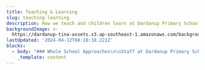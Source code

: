 ```yaml
---
title: Teaching & Learning
slug: teaching-learning
description: How we teach and children learn at Dardanup Primary School
backgroundImage: >-
  https://dardanup-tina-assets.s3.ap-southeast-1.amazonaws.com/background-images/play-ropes.jpg
lastUpdated: '2024-04-12T08:10:18.221Z'
blocks:
  - body: "### Whole School Approaches\n\nStaff at Dardanup Primary School are accountable for the implementation of the Western Australian and Australian Curriculum through whole school teaching processes.\_The school’s Strategic Plan (Strategic Plan LINK) guides planning and assessment to maximise the learning program.\_Data is used to quantify the goals within the strategic plan.\_Some examples of current whole school programs include;\n\n* iMaths\n* Spelling Mastery\n* Guided Reading\n* Soapbox oral language\n* Brightpath writing\n* Accelerated Reading\_\n\nStudents also have access to specialised programs:\n\n* STEM -\_Science, Technology, Engineering and Mathematics (STEM) is a cross-disciplinary approach to teaching that increases student’s interest in STEM – related fields and improves student’s problem solving and critical analysis skills.\_Students from Pre-Primary through to Year 6 attend specialist STEM lessons with a teacher trained in STEM applications,\n* Instrumental Music –\_students perform at community concerts,\n* Choir -\_students in years 2 to 6 perform at community concerts and events throughout the Dardanup and Bunbury regions,\n* Art -\_a diversity of opportunities across Music, Dance, Visual Arts and Drama for all students to share their experiences on the public stage, including Maypole performances throughout the Dardanup and Bunbury regions,\n* French –\_students in years 1 to 6 access French lessons with specialist French teacher Madame Scott.\n\nValues Education forms the social and emotional curriculum that is used by teaching staff, students and the wider community.\_Care, Respect and Responsibility underpin the school’s philosophy.\n\n### Sustainability\n\nDardanup Primary School has been very deliberate with their approach to establishing a safe but exciting Nature Play area that continually grows with creative ideas. Physical play is enhanced with balancing beams, rope climbs, bucket swing, tree and log climbing.\_Students are challenged to respond to the environment by developing collaborative skills of negotiating, listening to others viewpoints, resolving issues amicably and teamwork.\n\nNature Play is spread throughout the school grounds and from community support the school boasts; climbing wall and net, rope course, multitude of different size and shaped rocks, parallel bars, wobble board and tight ropes.\n\nTogether with the community, P\\&C and School Council, the school has built sustainable practices throughout the school.\_Solar panels, water tanks, raised vegetable gardens and compost bins are some of the school’s commitment to a sustainable future.\_\_\n"
    _template: content
---
```


